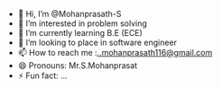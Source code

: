 - 👋 Hi, I’m @Mohanprasath-S
- 👀 I’m interested in problem solving
- 🌱 I’m currently learning B.E (ECE)
- 💞️ I’m looking to place in software engineer 
- 📫 How to reach me :..mohanprasath116@gmail.com
- 😄 Pronouns: Mr.S.Mohanprasat
- ⚡ Fun fact: ...

<!---
Mohanprasath-S/Mohanprasath-S is a ✨ special ✨ repository because its `README.md` (this file) appears on your GitHub profile.
You can click the Preview link to take a look at your changes.
--->
